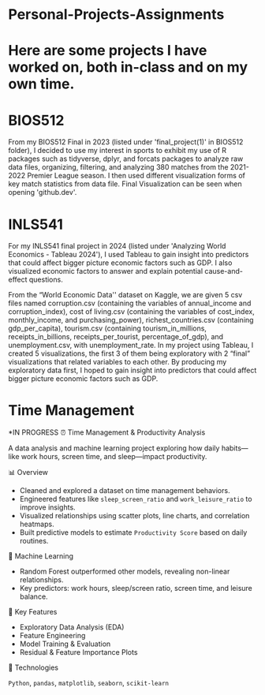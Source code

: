 # Personal-Projects-Assignments

# Here are some projects I have worked on, both in-class and on my own time. 

# BIOS512
  From my BIOS512 Final in 2023 (listed under 'final_project(1)' in BIOS512 folder), I decided to use my interest in sports to exhibit my use of R packages such as tidyverse, dplyr, and forcats packages to analyze raw data files, organizing, filtering, and analyzing 380 matches from the 2021-2022 Premier League season. I then used different visualization forms of key match statistics from data file. Final Visualization can be seen when opening 'github.dev'.

# INLS541
  For my INLS541 final project in 2024 (listed under 'Analyzing World Economics - Tableau 2024'), I used Tableau to gain insight into predictors that could affect bigger picture economic factors such as GDP. I also visualized economic factors to answer and explain potential cause-and-effect questions.

  From the “World Economic Data'' dataset on Kaggle, we are given 5 csv files named corruption.csv (containing the variables of annual_income and corruption_index), cost of living.csv (containing the variables of cost_index, monthly_income, and purchasing_power), richest_countries.csv (containing gdp_per_capita), tourism.csv (containing tourism_in_millions, receipts_in_billions, receipts_per_tourist, percentage_of_gdp), and unemployment.csv, with unemployment_rate. In my project using Tableau, I created 5 visualizations, the first 3 of them being exploratory with 2 “final” visualizations that related variables to each other. By producing my exploratory data first, I hoped to gain insight into predictors that could affect bigger picture economic factors such as GDP. 

# Time Management

*IN PROGRESS
⏰ Time Management & Productivity Analysis

A data analysis and machine learning project exploring how daily habits—like work hours, screen time, and sleep—impact productivity.

📊 Overview

- Cleaned and explored a dataset on time management behaviors.
- Engineered features like `sleep_screen_ratio` and `work_leisure_ratio` to improve insights.
- Visualized relationships using scatter plots, line charts, and correlation heatmaps.
- Built predictive models to estimate `Productivity Score` based on daily routines.

🧠 Machine Learning



- Random Forest outperformed other models, revealing non-linear relationships.
- Key predictors: work hours, sleep/screen ratio, screen time, and leisure balance.

📌 Key Features

- Exploratory Data Analysis (EDA)
- Feature Engineering
- Model Training & Evaluation
- Residual & Feature Importance Plots

📁 Technologies

`Python`, `pandas`, `matplotlib`, `seaborn`, `scikit-learn`
